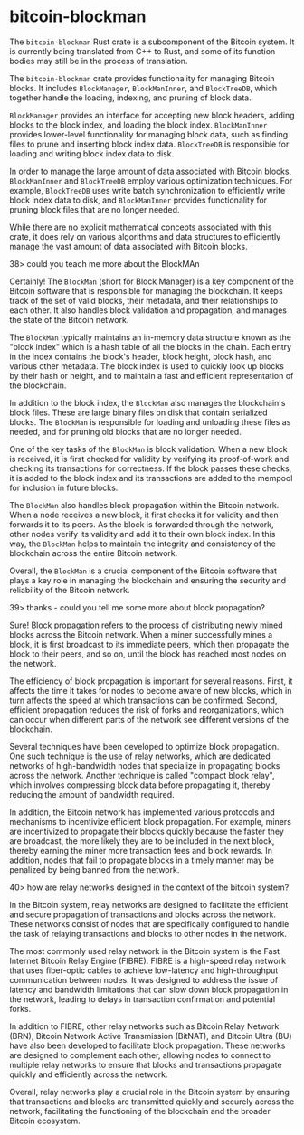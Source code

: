 # bitcoin-blockman

The `bitcoin-blockman` Rust crate is
a subcomponent of the Bitcoin system. It is
currently being translated from C++ to Rust, and
some of its function bodies may still be in the
process of translation.

The `bitcoin-blockman` crate provides
functionality for managing Bitcoin blocks. It
includes `BlockManager`, `BlockManInner`, and
`BlockTreeDB`, which together handle the loading,
indexing, and pruning of block data.

`BlockManager` provides an interface for accepting
new block headers, adding blocks to the block
index, and loading the block
index. `BlockManInner` provides lower-level
functionality for managing block data, such as
finding files to prune and inserting block index
data. `BlockTreeDB` is responsible for loading and
writing block index data to disk.

In order to manage the large amount of data
associated with Bitcoin blocks, `BlockManInner`
and `BlockTreeDB` employ various optimization
techniques. For example, `BlockTreeDB` uses write
batch synchronization to efficiently write block
index data to disk, and `BlockManInner` provides
functionality for pruning block files that are no
longer needed.

While there are no explicit mathematical concepts
associated with this crate, it does rely on
various algorithms and data structures to
efficiently manage the vast amount of data
associated with Bitcoin blocks.

38> could you teach me more about the BlockMAn

Certainly! The `BlockMan` (short for Block
Manager) is a key component of the Bitcoin
software that is responsible for managing the
blockchain. It keeps track of the set of valid
blocks, their metadata, and their relationships to
each other. It also handles block validation and
propagation, and manages the state of the Bitcoin
network.

The `BlockMan` typically maintains an in-memory
data structure known as the "block index" which is
a hash table of all the blocks in the chain. Each
entry in the index contains the block's header,
block height, block hash, and various other
metadata. The block index is used to quickly look
up blocks by their hash or height, and to maintain
a fast and efficient representation of the
blockchain.

In addition to the block index, the `BlockMan`
also manages the blockchain's block files. These
are large binary files on disk that contain
serialized blocks. The `BlockMan` is responsible
for loading and unloading these files as needed,
and for pruning old blocks that are no longer
needed.

One of the key tasks of the `BlockMan` is block
validation. When a new block is received, it is
first checked for validity by verifying its
proof-of-work and checking its transactions for
correctness. If the block passes these checks, it
is added to the block index and its transactions
are added to the mempool for inclusion in future
blocks.

The `BlockMan` also handles block propagation
within the Bitcoin network. When a node receives
a new block, it first checks it for validity and
then forwards it to its peers. As the block is
forwarded through the network, other nodes verify
its validity and add it to their own block
index. In this way, the `BlockMan` helps to
maintain the integrity and consistency of the
blockchain across the entire Bitcoin network.

Overall, the `BlockMan` is a crucial component of
the Bitcoin software that plays a key role in
managing the blockchain and ensuring the security
and reliability of the Bitcoin network.

39> thanks - could you tell me some more about
block propagation?

Sure! Block propagation refers to the process of
distributing newly mined blocks across the Bitcoin
network. When a miner successfully mines a block,
it is first broadcast to its immediate peers,
which then propagate the block to their peers, and
so on, until the block has reached most nodes on
the network.

The efficiency of block propagation is important
for several reasons. First, it affects the time it
takes for nodes to become aware of new blocks,
which in turn affects the speed at which
transactions can be confirmed. Second, efficient
propagation reduces the risk of forks and
reorganizations, which can occur when different
parts of the network see different versions of the
blockchain.

Several techniques have been developed to optimize
block propagation. One such technique is the use
of relay networks, which are dedicated networks of
high-bandwidth nodes that specialize in
propagating blocks across the network. Another
technique is called "compact block relay", which
involves compressing block data before propagating
it, thereby reducing the amount of bandwidth
required.

In addition, the Bitcoin network has implemented
various protocols and mechanisms to incentivize
efficient block propagation. For example, miners
are incentivized to propagate their blocks quickly
because the faster they are broadcast, the more
likely they are to be included in the next block,
thereby earning the miner more transaction fees
and block rewards. In addition, nodes that fail to
propagate blocks in a timely manner may be
penalized by being banned from the network.

40> how are relay networks designed in the context
of the bitcoin system?

In the Bitcoin system, relay networks are designed
to facilitate the efficient and secure propagation
of transactions and blocks across the
network. These networks consist of nodes that are
specifically configured to handle the task of
relaying transactions and blocks to other nodes in
the network.

The most commonly used relay network in the
Bitcoin system is the Fast Internet Bitcoin Relay
Engine (FIBRE). FIBRE is a high-speed relay
network that uses fiber-optic cables to achieve
low-latency and high-throughput communication
between nodes. It was designed to address the
issue of latency and bandwidth limitations that
can slow down block propagation in the network,
leading to delays in transaction confirmation and
potential forks.

In addition to FIBRE, other relay networks such as
Bitcoin Relay Network (BRN), Bitcoin Network
Active Transmission (BitNAT), and Bitcoin Ultra
(BU) have also been developed to facilitate block
propagation. These networks are designed to
complement each other, allowing nodes to connect
to multiple relay networks to ensure that blocks
and transactions propagate quickly and efficiently
across the network.

Overall, relay networks play a crucial role in the
Bitcoin system by ensuring that transactions and
blocks are transmitted quickly and securely across
the network, facilitating the functioning of the
blockchain and the broader Bitcoin ecosystem.
